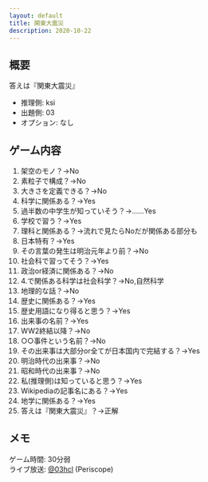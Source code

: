 ```yaml
---
layout: default
title: 関東大震災
description: 2020-10-22
---
```


## 概要

答えは『関東大震災』

- 推理側: ksi
- 出題側: 03
- オプション: なし

## ゲーム内容

1. 架空のモノ？→No
2. 素粒子で構成？→No
3. 大きさを定義できる？→No
4. 科学に関係ある？→Yes
5. 過半数の中学生が知っていそう？→……Yes
6. 学校で習う？→Yes
7. 理科と関係ある？→流れで見たらNoだが関係ある部分も
8. 日本特有？→Yes
9. その言葉の発生は明治元年より前？→No
10. 社会科で習ってそう？→Yes
11. 政治or経済に関係ある？→No
12. 4.で関係ある科学は社会科学？→No,自然科学
13. 地理的な話？→No
14. 歴史に関係ある？→Yes
15. 歴史用語になり得ると思う？→Yes
16. 出来事の名前？→Yes
17. WW2終結以降？→No
18. ○○事件という名前？→No
19. その出来事は大部分or全てが日本国内で完結する？→Yes
20. 明治時代の出来事？→No
21. 昭和時代の出来事？→No
22. 私(推理側)は知っていると思う？→Yes
23. Wikipediaの記事名にある？→Yes
24. 地学に関係ある？→Yes
25. 答えは『関東大震災』？→正解

## メモ

ゲーム時間: 30分弱  
ライブ放送: [@03hcl](https://www.periscope.tv/03hcl/1lPKqLBvPOAxb) (Periscope)
